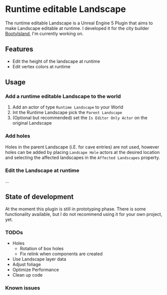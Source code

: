 # Runtime editable Landscape

The runtime editable Landscape is a Unreal Engine 5 Plugin that aims to make Landscape editable at runtime. I developed it for the city builder [BootyIsland](https://bootyisland.itch.io/bootyisland), I'm currently working on.

## Features

* Edit the height of the landscape at runtime
* Edit vertex colors at runtime

## Usage

### Add a runtime editable Landscape to the world
1. Add an actor of type `Runtime Landscape` to your World
2. Int the Runtime Landscape pick the `Parent Landscape`
3. (Optional but recommended) set the `Is Editor Only Actor` on the original Landscape

### Add holes

Holes in the parent Landscape (i.E. for cave entries) are not used, however holes can be added by placing `Landcape Hole` actors at the desired location and selecting the affected landscapes in the `Affected Landscapes` property.

### Edit the Landscape at runtime
...

## State of development

At the moment this plugin is still in prototyping phase. There is some functionality available, but I do not recommend using it for your own project, yet.

### TODOs

* Holes
    * Rotation of box holes
    * Fix relink when components are created
* Use Landscape layer data
* Adjust foliage
* Optimize Performance
* Clean up code

### Known issues

